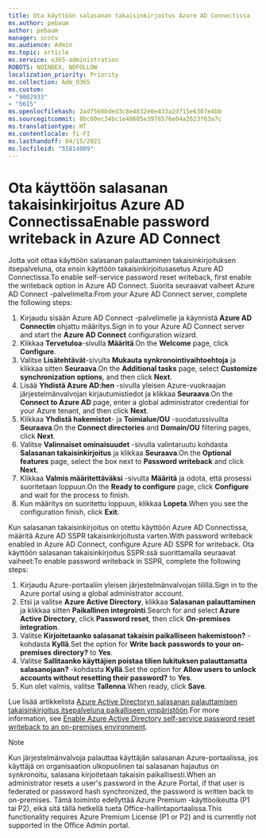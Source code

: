 ```yaml
---
title: Ota käyttöön salasanan takaisinkirjoitus Azure AD Connectissa
ms.author: pebaum
author: pebaum
manager: scotv
ms.audience: Admin
ms.topic: article
ms.service: o365-administration
ROBOTS: NOINDEX, NOFOLLOW
localization_priority: Priority
ms.collection: Adm_O365
ms.custom:
- "9002933"
- "5615"
ms.openlocfilehash: 2ad7568bded3c8e4832e0e433a2d715e6307e4bb
ms.sourcegitcommit: 8bc60ec34bc1e40685e3976576e04a2623f63a7c
ms.translationtype: HT
ms.contentlocale: fi-FI
ms.lasthandoff: 04/15/2021
ms.locfileid: "51814009"
---
```

# <a name="enable-password-writeback-in-azure-ad-connect"></a><span data-ttu-id="6113c-102">Ota käyttöön salasanan takaisinkirjoitus Azure AD Connectissa</span><span class="sxs-lookup"><span data-stu-id="6113c-102">Enable password writeback in Azure AD Connect</span></span>

<span data-ttu-id="6113c-103">Jotta voit ottaa käyttöön salasanan palauttaminen takaisinkirjoituksen itsepalveluna, ota ensin käyttöön takaisinkirjoitusasetus Azure AD Connectissa.</span><span class="sxs-lookup"><span data-stu-id="6113c-103">To enable self-service password reset writeback, first enable the writeback option in Azure AD Connect.</span></span> <span data-ttu-id="6113c-104">Suorita seuraavat vaiheet Azure AD Connect -palvelimelta:</span><span class="sxs-lookup"><span data-stu-id="6113c-104">From your Azure AD Connect server, complete the following steps:</span></span>

1. <span data-ttu-id="6113c-105">Kirjaudu sisään Azure AD Connect -palvelimelle ja käynnistä **Azure AD Connectin** ohjattu määritys.</span><span class="sxs-lookup"><span data-stu-id="6113c-105">Sign in to your Azure AD Connect server and start the **Azure AD Connect** configuration wizard.</span></span>
2. <span data-ttu-id="6113c-106">Klikkaa **Tervetuloa**-sivulla **Määritä**.</span><span class="sxs-lookup"><span data-stu-id="6113c-106">On the **Welcome** page, click **Configure**.</span></span>
3. <span data-ttu-id="6113c-107">Valitse **Lisätehtävät**-sivulta **Mukauta synkronointivaihtoehtoja** ja klikkaa sitten **Seuraava**.</span><span class="sxs-lookup"><span data-stu-id="6113c-107">On the **Additional tasks** page, select **Customize synchronization options**, and then click **Next**.</span></span>
4. <span data-ttu-id="6113c-108">Lisää **Yhdistä Azure AD:hen** -sivulla yleisen Azure-vuokraajan järjestelmänvalvojan kirjautumistiedot ja klikkaa **Seuraava**.</span><span class="sxs-lookup"><span data-stu-id="6113c-108">On the **Connect to Azure AD** page, enter a global administrator credential for your Azure tenant, and then click **Next**.</span></span>
5. <span data-ttu-id="6113c-109">Klikkaa **Yhdistä hakemistot**- ja **Toimialue/OU** -suodatussivuilta **Seuraava**.</span><span class="sxs-lookup"><span data-stu-id="6113c-109">On the **Connect directories** and **Domain/OU** filtering pages, click **Next**.</span></span>
6. <span data-ttu-id="6113c-110">Valitse **Valinnaiset ominaisuudet** -sivulla valintaruutu kohdasta **Salasanan takaisinkirjoitus** ja klikkaa **Seuraava**.</span><span class="sxs-lookup"><span data-stu-id="6113c-110">On the **Optional features** page, select the box next to **Password writeback** and click **Next**.</span></span>
7. <span data-ttu-id="6113c-111">Klikkaa **Valmis määritettäväksi** -sivulta **Määritä** ja odota, että prosessi suoritetaan loppuun.</span><span class="sxs-lookup"><span data-stu-id="6113c-111">On the **Ready to configure** page, click **Configure** and wait for the process to finish.</span></span>
8. <span data-ttu-id="6113c-112">Kun määritys on suoritettu loppuun, klikkaa **Lopeta**.</span><span class="sxs-lookup"><span data-stu-id="6113c-112">When you see the configuration finish, click **Exit**.</span></span>

<span data-ttu-id="6113c-113">Kun salasanan takaisinkirjoitus on otettu käyttöön Azure AD Connectissa, määritä Azure AD SSPR takaisinkirjoitusta varten.</span><span class="sxs-lookup"><span data-stu-id="6113c-113">With password writeback enabled in Azure AD Connect, configure Azure AD SSPR for writeback.</span></span>  <span data-ttu-id="6113c-114">Ota käyttöön salasanan takaisinkirjoitus SSPR:ssä suorittamalla seuraavat vaiheet:</span><span class="sxs-lookup"><span data-stu-id="6113c-114">To enable password writeback in SSPR, complete the following steps:</span></span>

1. <span data-ttu-id="6113c-115">Kirjaudu Azure-portaaliin yleisen järjestelmänvalvojan tilillä.</span><span class="sxs-lookup"><span data-stu-id="6113c-115">Sign in to the Azure portal using a global administrator account.</span></span>
2. <span data-ttu-id="6113c-116">Etsi ja valitse **Azure Active Directory**, klikkaa **Salasanan palauttaminen** ja klikkaa sitten **Paikallinen integrointi**.</span><span class="sxs-lookup"><span data-stu-id="6113c-116">Search for and select **Azure Active Directory**, click **Password reset**, then click **On-premises integration**.</span></span>
3. <span data-ttu-id="6113c-117">Valitse **Kirjoitetaanko salasanat takaisin paikalliseen hakemistoon?** -kohdasta **Kyllä**.</span><span class="sxs-lookup"><span data-stu-id="6113c-117">Set the option for **Write back passwords to your on-premises directory?** to **Yes**.</span></span>
4. <span data-ttu-id="6113c-118">Valitse **Sallitaanko käyttäjien poistaa tilien lukituksen palauttamatta salasanojaan?** -kohdasta **Kyllä**.</span><span class="sxs-lookup"><span data-stu-id="6113c-118">Set the option for **Allow users to unlock accounts without resetting their password?** to **Yes**.</span></span>
5. <span data-ttu-id="6113c-119">Kun olet valmis, valitse **Tallenna**.</span><span class="sxs-lookup"><span data-stu-id="6113c-119">When ready, click **Save**.</span></span>

<span data-ttu-id="6113c-120">Lue lisää artikkelista [Azure Active Directoryn salasanan palauttamisen takaisinkirjoitus itsepalveluna paikalliseen ympäristöön](https://docs.microsoft.com/azure/active-directory/authentication/tutorial-enable-sspr-writeback).</span><span class="sxs-lookup"><span data-stu-id="6113c-120">For more information, see [Enable Azure Active Directory self-service password reset writeback to an on-premises environment](https://docs.microsoft.com/azure/active-directory/authentication/tutorial-enable-sspr-writeback).</span></span>

> [!NOTE]
>  <span data-ttu-id="6113c-121">Kun järjestelmänvalvoja palauttaa käyttäjän salasanan Azure-portaalissa, jos käyttäjä on organisaation ulkopuolinen tai salasanan hajautus on synkronoitu, salasana kirjoitetaan takaisin paikallisesti.</span><span class="sxs-lookup"><span data-stu-id="6113c-121">When an administrator resets a user's password in the Azure Portal, if that user is federated or password hash synchronized, the password is written back to on-premises.</span></span> <span data-ttu-id="6113c-122">Tämä toiminto edellyttää Azure Premium -käyttöoikeutta (P1 tai P2), eikä sitä tällä hetkellä tueta Office-hallintaportaalissa.</span><span class="sxs-lookup"><span data-stu-id="6113c-122">This functionality requires Azure Premium License (P1 or P2) and is currently not supported in the Office Admin portal.</span></span>
